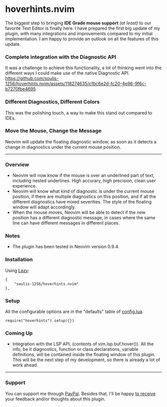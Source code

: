 # hoverhints.nvim
The biggest step to bringing **IDE Grade mouse support** *(at least)* to our favorite Text Editor is finally here. I have prepared the first big update of my plugin, with many integrations and improvements compared to my initial implementation. I am happy to provide an outlook on all the features of this update.

### Complete integration with the Diagnostic API
It was a challenge to achieve this functionality, a lot of thinking went into the different ways I could make use of the native Diagnostic API.
https://github.com/soulis-1256/hoverhints.nvim/assets/118274635/cfbc6e2d-fc20-4e96-9f6c-b7270fbe4695

### Different Diagnostics, Different Colors
This was the polishing touch, a way to make this stand out compared to IDEs.


### Move the Mouse, Change the Message
Neovim will update the floating diagnostic window, as soon as it detects a change in diagnostics under the current mouse position.


---
### Overview
- Neovim will now know if the mouse is over an underlined part of text, including nested underlines. High accurary, high precision, clean user experience.
- Neovim will know what kind of diagnostic is under the current mouse position, if there are multiple diagnostics on this position, and if all the different diagnostics have mixed severities. The style of the floating window will adapt accordingly.
- When the mouse moves, Neovim will be able to detect if the new position has a different diagnostic message, in cases where the same line can have different messages in different places.

### Notes
- The plugin has been tested in Neovim version 0.9.4.

### Installation
Using [Lazy](https://github.com/folke/lazy.nvim):
```
{
    "soulis-1256/hoverhints.nvim"
},
```

### Setup
All the configurable options are in the "defaults" table of [config.lua](./lua/hoverhints/config.lua).
```
require("hoverhints").setup({})
```

### Coming Up
- Integration with the LSP API, (contents of vim.lsp.buf.hover()). All the info, be it diagnostics, function or class declarations, variable definitions, will be contained inside the floating window of this plugin. This will be the next step of my development, so there is already a lot of work ahead.

---
### Support
You can support me through [PayPal](https://www.paypal.com/paypalme/soulis1256). Besides that, I'll be happy [to receive](https://discord.com/users/319490489411829761) your feedback and/or thoughts about this plugin.
